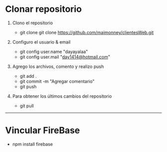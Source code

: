 # Clonar repositorio
1. Clono el repositorio
    - git clone git clone https://github.com/maimonney/clientesWeb.git


2. Configuro el usuario & email
    - git config user.name "dayayalaa"
    - git config user.mail "day1414@hotmail.com"

3. Agrego los archivos, comento y realizo push
    - git add .
    - git commit -m "Agregar comentario"
    - git push 

4. Para obtener los últimos cambios del repositorio
    - git pull



------------------------ 
# Vincular FireBase

- npm install firebase
